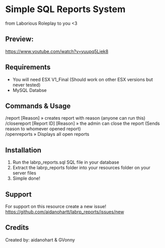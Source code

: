 # Simple SQL Reports System
from Laborious Roleplay to you <3

## Preview:
https://www.youtube.com/watch?v=yuupq5Liek8

## Requirements
* You will need ESX V1_Final (Should work on other ESX versions but never tested)
* MySQL Databse

## Commands & Usage
/report [Reason]                  » creates report with reason (anyone can run this)<br>
/closereport [Report ID] [Reason] » the admin can close the report (Sends reason to whomever opened report)<br> 
/openreports                      » Displays all open reports 


  
## Installation 
1) Run the labrp_reports.sql SQL file in your database
2) Extract the labrp_reports folder into your resources folder on your server files
3) Simple done!

## Support
For support on this resource create a new issue! 
https://github.com/aidanohartt/labrp_reports/issues/new

## Credits
Created by: aidanohart & GVonny
